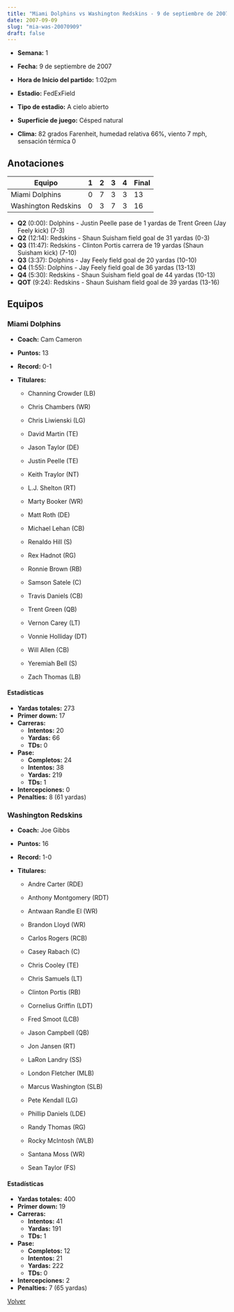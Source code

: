 ```yaml
---
title: "Miami Dolphins vs Washington Redskins - 9 de septiembre de 2007"
date: 2007-09-09
slug: "mia-was-20070909"
draft: false
---
```


* **Semana:** 1
* **Fecha:** 9 de septiembre de 2007

* **Hora de Inicio del partido:** 1:02pm
* **Estadio:** FedExField
* **Tipo de estadio:** A cielo abierto
* **Superficie de juego:** Césped natural
* **Clima:** 82 grados Farenheit, humedad relativa 66%, viento 7 mph, sensación térmica 0





## Anotaciones
| Equipo | 1 | 2 | 3 | 4 | Final |
|--------|---|---|---|---|-------|
| Miami Dolphins  | 0 | 7 | 3 | 3  | 13 |
| Washington Redskins  | 0 | 3 | 7 | 3  | 16 |
* **Q2** (0:00): Dolphins - Justin Peelle pase de 1 yardas de Trent Green (Jay Feely kick) (7-3)
* **Q2** (12:14): Redskins - Shaun Suisham field goal de 31 yardas (0-3)
* **Q3** (11:47): Redskins - Clinton Portis carrera de 19 yardas (Shaun Suisham kick) (7-10)
* **Q3** (3:37): Dolphins - Jay Feely field goal de 20 yardas (10-10)
* **Q4** (1:55): Dolphins - Jay Feely field goal de 36 yardas (13-13)
* **Q4** (5:30): Redskins - Shaun Suisham field goal de 44 yardas (10-13)
* **QOT** (9:24): Redskins - Shaun Suisham field goal de 39 yardas (13-16)


## Equipos


### Miami Dolphins
* **Coach:** Cam Cameron
* **Puntos:** 13
* **Record:** 0-1
* **Titulares:** 

  * Channing Crowder (LB) 

  * Chris Chambers (WR) 

  * Chris Liwienski (LG) 

  * David Martin (TE) 

  * Jason Taylor (DE) 

  * Justin Peelle (TE) 

  * Keith Traylor (NT) 

  * L.J. Shelton (RT) 

  * Marty Booker (WR) 

  * Matt Roth (DE) 

  * Michael Lehan (CB) 

  * Renaldo Hill (S) 

  * Rex Hadnot (RG) 

  * Ronnie Brown (RB) 

  * Samson Satele (C) 

  * Travis Daniels (CB) 

  * Trent Green (QB) 

  * Vernon Carey (LT) 

  * Vonnie Holliday (DT) 

  * Will Allen (CB) 

  * Yeremiah Bell (S) 

  * Zach Thomas (LB) 

#### Estadísticas
* **Yardas totales:** 273
* **Primer down:** 17
* **Carreras:**
  * **Intentos:** 20
  * **Yardas:** 66
  * **TDs:** 0
* **Pase:**
  * **Completos:** 24
  * **Intentos:** 38
  * **Yardas:** 219
  * **TDs:** 1
* **Intercepciones:** 0
* **Penalties:** 8 (61 yardas)

### Washington Redskins
* **Coach:** Joe Gibbs
* **Puntos:** 16
* **Record:** 1-0
* **Titulares:** 

  * Andre Carter (RDE) 

  * Anthony Montgomery (RDT) 

  * Antwaan Randle El (WR) 

  * Brandon Lloyd (WR) 

  * Carlos Rogers (RCB) 

  * Casey Rabach (C) 

  * Chris Cooley (TE) 

  * Chris Samuels (LT) 

  * Clinton Portis (RB) 

  * Cornelius Griffin (LDT) 

  * Fred Smoot (LCB) 

  * Jason Campbell (QB) 

  * Jon Jansen (RT) 

  * LaRon Landry (SS) 

  * London Fletcher (MLB) 

  * Marcus Washington (SLB) 

  * Pete Kendall (LG) 

  * Phillip Daniels (LDE) 

  * Randy Thomas (RG) 

  * Rocky McIntosh (WLB) 

  * Santana Moss (WR) 

  * Sean Taylor (FS) 

#### Estadísticas
* **Yardas totales:** 400
* **Primer down:** 19
* **Carreras:**
  * **Intentos:** 41
  * **Yardas:** 191
  * **TDs:** 1
* **Pase:**
  * **Completos:** 12
  * **Intentos:** 21
  * **Yardas:** 222
  * **TDs:** 0
* **Intercepciones:** 2
* **Penalties:** 7 (65 yardas)


[Volver](/historia/2007)
